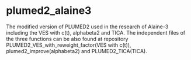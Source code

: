 # plumed2_alaine3
The modified version of PLUMED2 used in the research of Alaine-3 including the VES with c(t), alphabeta2 and TICA.
The independent files of the three functions can be also found at repository PLUMED2_VES_with_reweight_factor(VES with c(t)), plumed2_improve(alphabeta2) and PLUMED2_TICA(TICA).
